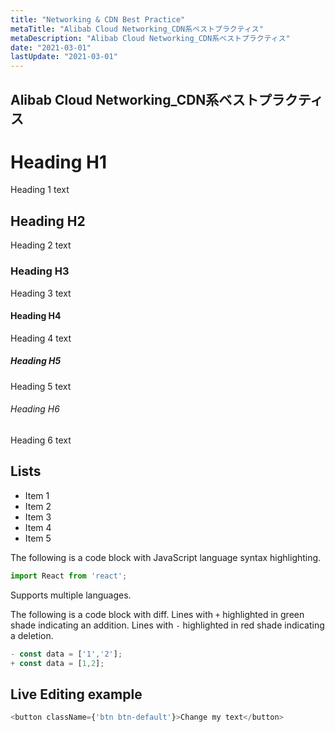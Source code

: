 ```yaml
---
title: "Networking & CDN Best Practice"
metaTitle: "Alibab Cloud Networking_CDN系ベストプラクティス"
metaDescription: "Alibab Cloud Networking_CDN系ベストプラクティス"
date: "2021-03-01"
lastUpdate: "2021-03-01"
---
```



## Alibab Cloud Networking_CDN系ベストプラクティス


# Heading H1
Heading 1 text

## Heading H2
Heading 2 text

### Heading H3
Heading 3 text

#### Heading H4
Heading 4 text

##### Heading H5
Heading 5 text

###### Heading H6
Heading 6 text

## Lists
- Item 1
- Item 2
- Item 3
- Item 4
- Item 5

The following is a code block with JavaScript language syntax highlighting.

```javascript
import React from 'react';
```

Supports multiple languages.

The following is a code block with diff. Lines with `+` highlighted in green shade indicating an addition. Lines with `-` highlighted in red shade indicating a deletion.

```javascript
- const data = ['1','2'];
+ const data = [1,2];
```

## Live Editing example

```javascript react-live=true
<button className={'btn btn-default'}>Change my text</button>
```
